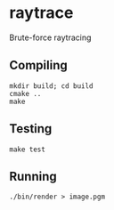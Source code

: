 # raytrace
Brute-force raytracing

## Compiling
```
mkdir build; cd build
cmake ..
make
```

## Testing
```
make test
```

## Running
```
./bin/render > image.pgm
```
